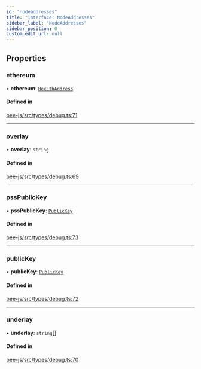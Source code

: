 ```yaml
---
id: "nodeaddresses"
title: "Interface: NodeAddresses"
sidebar_label: "NodeAddresses"
sidebar_position: 0
custom_edit_url: null
---
```


## Properties

### ethereum

• **ethereum**: [`HexEthAddress`](../types/utils.eth.hexethaddress.md)

#### Defined in

[bee-js/src/types/debug.ts:71](https://github.com/ethersphere/bee-js/blob/6f227e1/src/types/debug.ts#L71)

___

### overlay

• **overlay**: `string`

#### Defined in

[bee-js/src/types/debug.ts:69](https://github.com/ethersphere/bee-js/blob/6f227e1/src/types/debug.ts#L69)

___

### pssPublicKey

• **pssPublicKey**: [`PublicKey`](../types/publickey.md)

#### Defined in

[bee-js/src/types/debug.ts:73](https://github.com/ethersphere/bee-js/blob/6f227e1/src/types/debug.ts#L73)

___

### publicKey

• **publicKey**: [`PublicKey`](../types/publickey.md)

#### Defined in

[bee-js/src/types/debug.ts:72](https://github.com/ethersphere/bee-js/blob/6f227e1/src/types/debug.ts#L72)

___

### underlay

• **underlay**: `string`[]

#### Defined in

[bee-js/src/types/debug.ts:70](https://github.com/ethersphere/bee-js/blob/6f227e1/src/types/debug.ts#L70)
